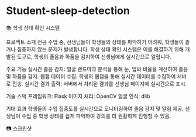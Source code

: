# Student-sleep-detection

📚 학생 상태 확인 시스템

프로젝트 소개
전공 수업 중, 선생님들이 학생들의 상태를 파악하기 어려워, 학생들이 졸거나 집중하지 않는 문제가 발생합니다. 학생 상태 확인 시스템은 이를 해결하기 위해 개발된 도구로, 학생의 졸음과 하품을 감지하여 선생님에게 실시간으로 알립니다.

주요 기능
실시간 졸음 감지: 얼굴 랜드마크 분석을 통해 눈, 입의 비율을 계산하여 졸음 및 하품을 감지.
웹캠 데이터 수집: 학생의 웹캠을 통해 실시간 데이터를 수집하여 서버로 전송.
실시간 결과 출력: 서버에서 처리된 결과를 선생님 페이지에 실시간으로 표시.

기술 스택
프레임워크: Flask
이미지 처리: OpenCV
얼굴 인식: dlib

기대 효과
학생들의 수업 집중도를 실시간으로 모니터링하여 졸음 감지 및 알림 제공.
선생님이 수업 중 학생 상태를 쉽게 파악하여 강의를 더 원활하게 진행할 수 있음.

📷 스크린샷




